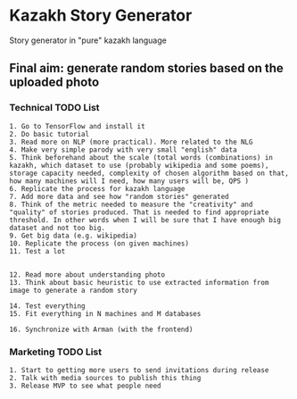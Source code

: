 # Kazakh Story Generator

Story generator in "pure" kazakh language

## Final aim: generate random stories based on the uploaded photo

### Technical TODO List

	1. Go to TensorFlow and install it
	2. Do basic tutorial
	3. Read more on NLP (more practical). More related to the NLG
	4. Make very simple parody with very small "english" data
	5. Think beforehand about the scale (total words (combinations) in kazakh, which dataset to use (probably wikipedia and some poems), storage capacity needed, complexity of chosen algorithm based on that, how many machines will I need, how many users will be, QPS )
	6. Replicate the process for kazakh language
	7. Add more data and see how "random stories" generated
	8. Think of the metric needed to measure the "creativity" and "quality" of stories produced. That is needed to find appropriate threshold. In other words when I will be sure that I have enough big dataset and not too big.
	9. Get big data (e.g. wikipedia)
	10. Replicate the process (on given machines)
	11. Test a lot


	12. Read more about understanding photo
	13. Think about basic heuristic to use extracted information from image to generate a random story
	
	14. Test everything
	15. Fit everything in N machines and M databases
	
	16. Synchronize with Arman (with the frontend)


### Marketing TODO List

	1. Start to getting more users to send invitations during release
	2. Talk with media sources to publish this thing
	3. Release MVP to see what people need









